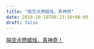 ```yaml
--- 
title: "隔空点燃蜡烛，真神奇" 
date: 2018-10-18T08:23:16+08:00 
draft: false 
--- 
```

[ 隔空点燃蜡烛，真神奇！](https://mp.weixin.qq.com/s?__biz=MzAwNDk3ODY4OA==&mid=2247492934&idx=2&sn=16c0856c98efbd70147312584ada7d35&chksm=9b210429ac568d3fbe2350f3dc0f0992bf8e19cfe8d66219dc12d9294b07a87b8c04a07a5939&scene=21#wechat_redirect)
<!--stackedit_data:
eyJoaXN0b3J5IjpbLTE0MzgwMDU2MzYsLTIwNjU0NTE3MzMsLT
Q0MTIwODQ3NSw3NTI5MTg3MjEsLTU0OTUyOTA5MiwtMjA5NDI4
MzM3OCw3NjM5ODQzNjIsNDA3MDY0MzMyLC02MDU5Mjg2MzEsOT
AwMzczNjE4LC0xMDg0NzYyOTc2LC0xNzQ0NjQ4MjUyLDEwMjAy
MzgzNTcsLTI5MTUyMjAyNCwtMTk1Nzg4NjA1NSwtMTI1Nzg0Nz
QxNSwyMjI3Mjc2ODFdfQ==
-->